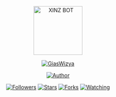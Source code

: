 <p align="center">
<img src="https://blogger.googleusercontent.com/img/a/AVvXsEgjNxtOIpjj8YmtDlhRRwMhl9paeokFchavpkWQyJUYaYmze9HvQFS2ZjjAmNuswfWcmwvA5_-CvsniAWx0wZdYaKltBBmvLeE_HBbDMJn6CYL3dIW3SjlFv38dW97zhMwh6vT2jtyLvScV-Egu-kaN1HXkgLx1hLJN9YWNJkYM7ZXkq97F73m2WMXrAw=s600" alt="XINZ BOT" width="128" height="128"/>
</p>
<p align="center">
<a href="#"><img title="GiasWizya" src="https://img.shields.io/badge/GiasWizya-green?colorA=%23ff0000&colorB=%23017e40&style=for-the-badge"></a>
</p>
<p align="center">
<a href="https://github.com/Giaswizya"><img title="Author" src="https://img.shields.io/badge/Author-Gias-red.svg?style=for-the-badge&logo=github"></a>
</p>
<p align="center">
<a href="https://github.com/Giaswizya/followers"><img title="Followers" src="https://img.shields.io/github/followers/Giaswizya?color=blue&style=flat-square"></a>
<a href="https://github.com/Giaswizya/GiasWizya/stargazers/"><img title="Stars" src="https://img.shields.io/github/stars/GiasWizya/XinzBot?color=red&style=flat-square"></a>
<a href="https://github.com/Giaswizya/GiasWizya/network/members"><img title="Forks" src="https://img.shields.io/github/forks/GiasWizya/XinzBot?color=red&style=flat-square"></a>
<a href="https://github.com/Giaswizya/GiasWizya/watchers"><img title="Watching" src="https://img.shields.io/github/watchers/GiasWizya/XinzBot?label=Watchers&color=blue&style=flat-square"></a>
</p>
